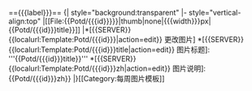 =={{{label}}}==
{| style="background:transparent"
|- style="vertical-align:top"
|[[File:{{Potd/{{{id}}}}}|thumb|none|{{{width}}}px|{{Potd/{{{id}}}title}}]]
|*[{{SERVER}}{{localurl:Template:Potd/{{{id}}}|action=edit}} 更改图片]
*[{{SERVER}}{{localurl:Template:Potd/{{{id}}}title|action=edit}} 图片标题]: '''{{Potd/{{{id}}}title}}'''
*[{{SERVER}}{{localurl:Template:Potd/{{{id}}}zh|action=edit}} 图片说明]: {{Potd/{{{id}}}zh}}
|}<noinclude>[[Category:每周图片模板]]</noinclude>